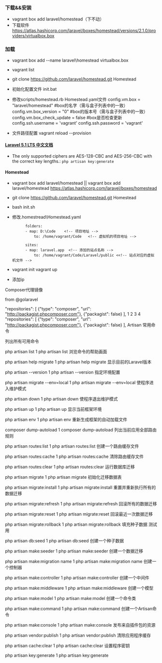 ### 下载&&安装 ###
- vagrant box add laravel/homestead（下不动）
- 下载软件 https://atlas.hashicorp.com/laravel/boxes/homestead/versions/2.1.0/providers/virtualbox.box

### 加载 ###
- vagrant box add --name laravel\homestead virtualbox.box
- vagrant list
- git clone https://github.com/laravel/homestead.git Homestead
- 初始化配置文件 init.bat
- 修改scripts/homestead.rb Homestead.yaml文件
	config.vm.box = "laravel/homestead" #box的名字（需与盒子列表中的一致）
	config.vm.box_version = "0"         #box的版本号（需与盒子列表中的一致）
	config.vm.box_check_update = false  #box是否检查更新
	config.ssh.username = 'vagrant'
    config.ssh.password = 'vagrant'

-	文件路径配置
	vagrant reload --provision

#### [Laravel 5.1 LTS 中文文档](https://docs.golaravel.com/docs/5.4/installation/)

- The only supported ciphers are AES-128-CBC and AES-256-CBC with the correct key lengths.: `php artisan key:generate`


#### Homestead ####
- vagrant box add laravel/homestead  || vagrant box add laravel/homestead https://atlas.hashicorp.com/laravel/boxes/homestead
- git clone https://github.com/laravel/homestead.git Homestead
- bash init.sh
- 修改.homestread\Homestead.yaml

			folders:
			- map: D:\Code    <!-- 项目地址 -->
				to: /home/vagrant/Code   <!-- 虚拟机的项目地址 -->

			sites:
			- map: laravel.app  <!-- 添加的站点名称 -->
				to: /home/vagrant/Code/Laravel/public <<!-- 站点对应的虚拟机文件 -->
- vagrant init    vagrant up
- 添加ip


Composer代理镜像

from @golaravel


"repositories": [
        {"type": "composer", "url": "http://packagist.phpcomposer.com"},
        {"packagist": false}
    ],
1
2
3
4
"repositories": [
        {"type": "composer", "url": "http://packagist.phpcomposer.com"},
        {"packagist": false}
    ],
Artisan 常用命令

列出所有可用命令


php artisan list
1
php artisan list
浏览命令的帮助画面


php artisan help migrate
1
php artisan help migrate
显示目前的Laravel版本


php artisan --version
1
php artisan --version
指定环境配置


php artisan migrate --env=local
1
php artisan migrate --env=local
使程序进入维护模式


php artisan down
1
php artisan down
使程序退出维护模式


php artisan up
1
php artisan up
显示当前框架环境


php artisan env
1
php artisan env
重新生成框架的自动加载文件


composer dump-autoload
1
composer dump-autoload
列出当前应用全部路由规则


php artisan routes:list
1
php artisan routes:list
创建一个路由缓存文件


php artisan routes:cache
1
php artisan routes:cache
清除路由缓存文件


php artisan routes:clear
1
php artisan routes:clear
运行数据库迁移


php artisan migrate
1
php artisan migrate
初始化迁移数据表


php artisan migrate:install
1
php artisan migrate:install
重置并重新执行所有的数据迁移


php artisan migrate:refresh
1
php artisan migrate:refresh
回滚所有的数据迁移


php artisan migrate:reset
1
php artisan migrate:reset
回滚最近一次数据迁移


php artisan migrate:rollback
1
php artisan migrate:rollback
填充种子数据 测试用


php artisan db:seed
1
php artisan db:seed
创建一个种子数据


php artisan make:seeder
1
php artisan make:seeder
创建一个数据迁移


php artisan make:migration name
1
php artisan make:migration name
创建一个控制器


php artisan make:controller
1
php artisan make:controller
创建一个中间件


php artisan make:middleware
1
php artisan make:middleware
创建一个模型


php artisan make:model
1
php artisan make:model
创建一个命令类


php artisan make:command
1
php artisan make:command
创建一个Artisan命令


php artisan make:console
1
php artisan make:console
发布来自插件包的资源


php artisan vendor:publish
1
php artisan vendor:publish
清除应用程序缓存


php artisan cache:clear
1
php artisan cache:clear
设置程序密钥


php artisan key:generate
1
php artisan key:generate
